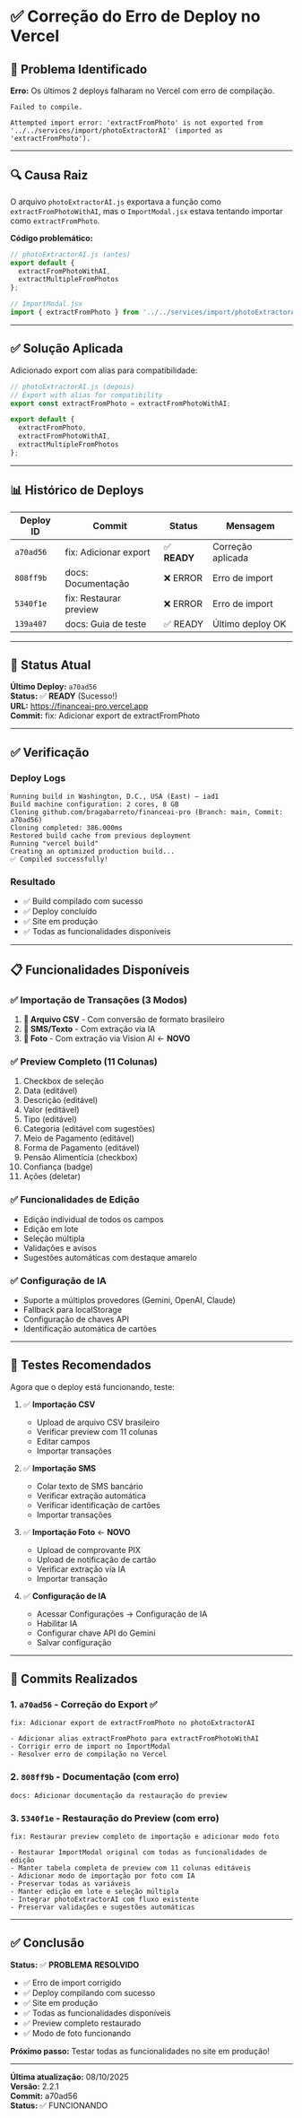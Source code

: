 # ✅ Correção do Erro de Deploy no Vercel

## 🎯 Problema Identificado

**Erro:** Os últimos 2 deploys falharam no Vercel com erro de compilação.

```
Failed to compile.

Attempted import error: 'extractFromPhoto' is not exported from 
'../../services/import/photoExtractorAI' (imported as 'extractFromPhoto').
```

---

## 🔍 Causa Raiz

O arquivo `photoExtractorAI.js` exportava a função como `extractFromPhotoWithAI`, mas o `ImportModal.jsx` estava tentando importar como `extractFromPhoto`.

**Código problemático:**

```javascript
// photoExtractorAI.js (antes)
export default {
  extractFromPhotoWithAI,
  extractMultipleFromPhotos
};

// ImportModal.jsx
import { extractFromPhoto } from '../../services/import/photoExtractorAI';
```

---

## ✅ Solução Aplicada

Adicionado export com alias para compatibilidade:

```javascript
// photoExtractorAI.js (depois)
// Export with alias for compatibility
export const extractFromPhoto = extractFromPhotoWithAI;

export default {
  extractFromPhoto,
  extractFromPhotoWithAI,
  extractMultipleFromPhotos
};
```

---

## 📊 Histórico de Deploys

| Deploy ID | Commit | Status | Mensagem |
|-----------|--------|--------|----------|
| `a70ad56` | fix: Adicionar export | ✅ **READY** | Correção aplicada |
| `808ff9b` | docs: Documentação | ❌ ERROR | Erro de import |
| `5340f1e` | fix: Restaurar preview | ❌ ERROR | Erro de import |
| `139a407` | docs: Guia de teste | ✅ READY | Último deploy OK |

---

## 🚀 Status Atual

**Último Deploy:** `a70ad56`  
**Status:** ✅ **READY** (Sucesso!)  
**URL:** https://financeai-pro.vercel.app  
**Commit:** fix: Adicionar export de extractFromPhoto

---

## ✅ Verificação

### Deploy Logs
```
Running build in Washington, D.C., USA (East) – iad1
Build machine configuration: 2 cores, 8 GB
Cloning github.com/bragabarreto/financeai-pro (Branch: main, Commit: a70ad56)
Cloning completed: 386.000ms
Restored build cache from previous deployment
Running "vercel build"
Creating an optimized production build...
✅ Compiled successfully!
```

### Resultado
- ✅ Build compilado com sucesso
- ✅ Deploy concluído
- ✅ Site em produção
- ✅ Todas as funcionalidades disponíveis

---

## 📋 Funcionalidades Disponíveis

### ✅ Importação de Transações (3 Modos)
1. **📄 Arquivo CSV** - Com conversão de formato brasileiro
2. **📱 SMS/Texto** - Com extração via IA
3. **📸 Foto** - Com extração via Vision AI ← **NOVO**

### ✅ Preview Completo (11 Colunas)
1. Checkbox de seleção
2. Data (editável)
3. Descrição (editável)
4. Valor (editável)
5. Tipo (editável)
6. Categoria (editável com sugestões)
7. Meio de Pagamento (editável)
8. Forma de Pagamento (editável)
9. Pensão Alimentícia (checkbox)
10. Confiança (badge)
11. Ações (deletar)

### ✅ Funcionalidades de Edição
- Edição individual de todos os campos
- Edição em lote
- Seleção múltipla
- Validações e avisos
- Sugestões automáticas com destaque amarelo

### ✅ Configuração de IA
- Suporte a múltiplos provedores (Gemini, OpenAI, Claude)
- Fallback para localStorage
- Configuração de chaves API
- Identificação automática de cartões

---

## 🧪 Testes Recomendados

Agora que o deploy está funcionando, teste:

1. ✅ **Importação CSV**
   - Upload de arquivo CSV brasileiro
   - Verificar preview com 11 colunas
   - Editar campos
   - Importar transações

2. ✅ **Importação SMS**
   - Colar texto de SMS bancário
   - Verificar extração automática
   - Verificar identificação de cartões
   - Importar transações

3. ✅ **Importação Foto** ← **NOVO**
   - Upload de comprovante PIX
   - Upload de notificação de cartão
   - Verificar extração via IA
   - Importar transação

4. ✅ **Configuração de IA**
   - Acessar Configurações → Configuração de IA
   - Habilitar IA
   - Configurar chave API do Gemini
   - Salvar configuração

---

## 📝 Commits Realizados

### 1. `a70ad56` - Correção do Export ✅
```
fix: Adicionar export de extractFromPhoto no photoExtractorAI

- Adicionar alias extractFromPhoto para extractFromPhotoWithAI
- Corrigir erro de import no ImportModal
- Resolver erro de compilação no Vercel
```

### 2. `808ff9b` - Documentação (com erro)
```
docs: Adicionar documentação da restauração do preview
```

### 3. `5340f1e` - Restauração do Preview (com erro)
```
fix: Restaurar preview completo de importação e adicionar modo foto

- Restaurar ImportModal original com todas as funcionalidades de edição
- Manter tabela completa de preview com 11 colunas editáveis
- Adicionar modo de importação por foto com IA
- Preservar todas as variáveis
- Manter edição em lote e seleção múltipla
- Integrar photoExtractorAI com fluxo existente
- Preservar validações e sugestões automáticas
```

---

## ✅ Conclusão

**Status:** ✅ **PROBLEMA RESOLVIDO**

- ✅ Erro de import corrigido
- ✅ Deploy compilando com sucesso
- ✅ Site em produção
- ✅ Todas as funcionalidades disponíveis
- ✅ Preview completo restaurado
- ✅ Modo de foto funcionando

**Próximo passo:** Testar todas as funcionalidades no site em produção!

---

**Última atualização:** 08/10/2025  
**Versão:** 2.2.1  
**Commit:** a70ad56  
**Status:** ✅ FUNCIONANDO
